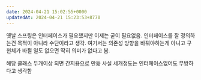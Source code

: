 ```yaml
---
date: 2024-04-21 15:02:55+0000
updatedAt: 2024-04-21 15:23:53+8770
---
```

옛날 스프링은 인터페이스가 필요했지만 이제는 굳이 필요없음.
인터페이스를 잘 정의하는건 목적이 아니라 수단이라고 생각. 여기서는 의존성 방향을 바꿔야하는게 아니고 구현체가 바뀔 일도 없으면 딱히 의미가 없다고 봄.

해당 클래스 두개이상 되면 간지용으로 만듦
사실 세개정도는 인터페이스없어도 무방하다고 생각함